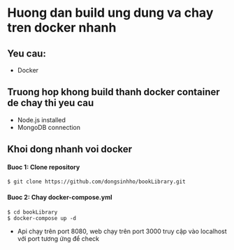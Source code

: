 # Huong dan build ung dung va chay tren docker nhanh

## Yeu cau:

- Docker

## Truong hop khong build thanh docker container de chay thi yeu cau

- Node.js installed
- MongoDB connection


## Khoi dong nhanh voi docker
#### Buoc 1: Clone repository
 ```
$ git clone https://github.com/dongsinhho/bookLibrary.git
 ```
#### Buoc 2: Chay docker-compose.yml
```
$ cd bookLibrary
$ docker-compose up -d
```
* Api chạy trên port 8080, web chạy trên port 3000
truy cập vào localhost với port tương ứng để check